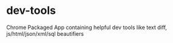 dev-tools
=========

Chrome Packaged App containing helpful dev tools like text diff, js/html/json/xml/sql beautifiers 
